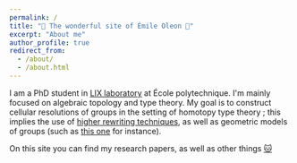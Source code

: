 ```yaml
---
permalink: /
title: "🌟 The wonderful site of Émile Oleon 🌟"
excerpt: "About me"
author_profile: true
redirect_from: 
  - /about/
  - /about.html
---
```


I am a PhD student in [LIX laboratory](https://www.lix.polytechnique.fr/) at École polytechnique. I'm mainly focused on algebraic topology and type theory. My goal is to construct cellular resolutions of groups in the setting of homotopy type theory ; this implies the use of [higher rewriting techniques](https://arxiv.org/abs/2312.00429), as well as geometric models of groups (such as [this one](https://analysis-situs.math.cnrs.fr/La-variete-hypercubique.html) for instance).

On this site you can find my research papers, as well as other things [🐱](files/cat.JPG)
